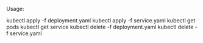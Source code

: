 Usage:

kubectl apply -f deployment.yaml
kubectl apply -f service.yaml
kubectl get pods
kubectl get service
kubectl delete -f deployment.yaml
kubectl delete -f service.yaml